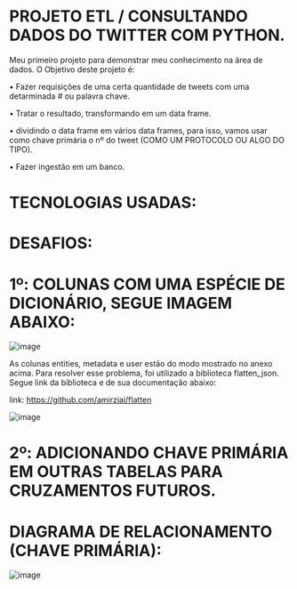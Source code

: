 # PROJETO ETL / CONSULTANDO DADOS DO TWITTER COM PYTHON.

Meu primeiro projeto para demonstrar meu conhecimento na área de dados. O Objetivo deste projeto é:

• Fazer requisições de uma certa quantidade de tweets com uma detarminada # ou palavra chave.

• Tratar o resultado, transformando em um data frame.

• dividindo o data frame em vários data frames, para isso, vamos usar como chave primária o nº do tweet (COMO UM PROTOCOLO OU ALGO DO TIPO).

• Fazer ingestão em um banco.

# TECNOLOGIAS USADAS:

# DESAFIOS:

# 1º: COLUNAS COM UMA ESPÉCIE DE DICIONÁRIO, SEGUE IMAGEM ABAIXO:
![image](https://user-images.githubusercontent.com/78058494/165187939-8954dd36-0236-4071-a228-41a392cdf5c0.png)

As colunas entities, metadata e user estão do modo mostrado no anexo acima. Para resolver esse problema, foi utilizado a biblioteca flatten_json. Segue link da biblioteca e de sua documentação abaixo:

link: https://github.com/amirziai/flatten

![image](https://user-images.githubusercontent.com/78058494/165190806-e4827a9a-e6dc-46bb-90d4-a6d6dec542c0.png)

# 2º: ADICIONANDO CHAVE PRIMÁRIA EM OUTRAS TABELAS PARA CRUZAMENTOS FUTUROS.



# DIAGRAMA DE RELACIONAMENTO (CHAVE PRIMÁRIA):

![image](https://user-images.githubusercontent.com/78058494/164996180-08b9108a-9bcd-4008-b732-7809c9f2d26c.png)

